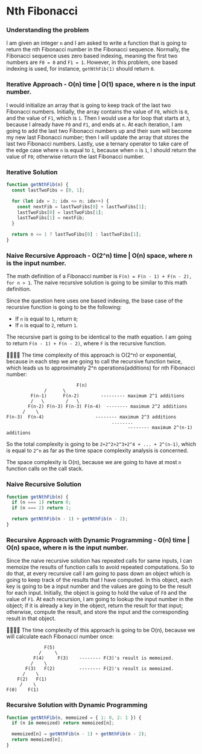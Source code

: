 # Nth Fibonacci

### Understanding the problem

I am given an integer `n` and I am asked to write a function that is going to return the nth Fibonacci number in the Fibonacci sequence. Normally, the Fibonacci sequence uses zero based indexing, meaning the first two numbers are `F0 = 0` and `F1 = 1`. However, in this problem, one based indexing is used, for instance, `getNthFib(1)` should return `0`.

### Iterative Approach - O(n) time | O(1) space, where n is the input number.

I would initialize an array that is going to keep track of the last two Fibonacci numbers. Initially, the array contains the value of `F0`, which is `0`, and the value of `F1`, which is `1`. Then I would use a for loop that starts at `3`, because I already have `F0` and `F1`, and ends at `n`. At each iteration, I am going to add the last two Fibonacci numbers up and their sum will become my new last Fibonacci number; then I will update the array that stores the last two Fibonacci numbers. Lastly, use a ternary operator to take care of the edge case where `n` is equal to `1`, because when `n` is `1`, I should return the value of `F0`; otherwise return the last Fibonacci number.

### Iterative Solution

```js
function getNthFib(n) {
  const lastTwoFibs = [0, 1];

  for (let idx = 3; idx <= n; idx++) {
    const nextFib = lastTwoFibs[0] + lastTwoFibs[1];
    lastTwoFibs[0] = lastTwoFibs[1];
    lastTwoFibs[1] = nextFib;
  }

  return n <= 1 ? lastTwoFibs[0] : lastTwoFibs[1];
}
```

### Naive Recursive Approach - O(2^n) time | O(n) space, where n is the input number.

The math definition of a Fibonacci number is `F(n) = F(n - 1) + F(n - 2), for n > 1`. The naive recursive solution is going to be similar to this math definition.

Since the question here uses one based indexing, the base case of the recursive function is going to be the following:

- If `n` is equal to `1`, return `0`;
- If `n` is equal to `2`, return `1`.

The recursive part is going to be identical to the math equation. I am going to return `F(n - 1) + F(n - 2)`, where `F` is the recursive function.

🙋‍♀️🙋‍♂️ The time complexity of this approach is O(2^n) or exponential, because in each step we are going to call the recursive function twice, which leads us to approximately 2^n operations(additions) for nth Fibonacci number:

```
						  F(n)
	          /      \
	     F(n-1)      F(n-2)        --------- maximum 2^1 additions
	     /   \        /   \
		F(n-2) F(n-3) F(n-3) F(n-4)  -------- maximum 2^2 additions
	  /    \
F(n-3)  F(n-4)                   -------- maximum 2^3 additions
			                           ........
						                     -------- maximum 2^(n-1) additions
```

So the total complexity is going to be `2+2^2+2^3+2^4 + ... + 2^(n-1)`, which is equal to `2^n` as far as the time space complexity analysis is concerned.

The space complexity is O(n), because we are going to have at most `n` function calls on the call stack.

### Naive Recursive Solution

```js
function getNthFib(n) {
  if (n === 1) return 0;
  if (n === 2) return 1;

  return getNthFib(n - 1) + getNthFib(n - 2);
}
```

### Recursive Approach with Dynamic Programming - O(n) time | O(n) space, where n is the input number.

Since the naive recursive solution has repeated calls for same inputs, I can memoize the results of function calls to avoid repeated computations. So to do that, at every recursive call I am going to pass down an object which is going to keep track of the results that I have computed. In this object, each key is going to be a input number and the values are going to be the result for each input. Initially, the object is going to hold the value of `F0` and the value of `F1`. At each recursion, I am going to lookup the input number in the object; if it is already a key in the object, return the result for that input; otherwise, compute the result, and store the input and the corresponding result in that object.

🙋‍♀️🙋‍♂️ The time complexity of this approach is going to be O(n), because we will calculate each Fibonacci number once:

```
              F(5)
            /     \
          F(4)     F(3)    -------- F(3)'s result is memoized.
         /    \
       F(3)   F(2)         -------- F(2)'s result is memoized.
      /    \
    F(2)   F(1)
	 /    \
F(0)    F(1)
```

### Recursive Solution with Dynamic Programming

```js
function getNthFib(n, memoized = { 1: 0, 2: 1 }) {
  if (n in memoized) return memoized[n];

  memoized[n] = getNthFib(n - 1) + getNthFib(n - 2);
  return memoized[n];
}
```
